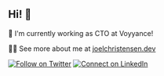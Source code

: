 ## Hi! 👋

🏢 I'm currently working as CTO at Voyyance!

👨‍💻 See more about me at [joelchristensen.dev](https://www.joelchristensen.dev/)


<!--START_SECTION:activity-->


[![Follow on Twitter](https://img.shields.io/badge/--twitter?label=Twitter&logo=Twitter&style=social)](https://twitter.com/dataSaysJoel) [![Connect on LinkedIn](https://img.shields.io/badge/--linkedin?label=LinkedIn&logo=LinkedIn&style=social)](https://www.linkedin.com/in/full-stack-joel-christensen)

<!--
**christensenjo/christensenjo** is a ✨ _special_ ✨ repository because its `README.md` (this file) appears on your GitHub profile.

Here are some ideas to get you started:
- 🔭 I’m currently working on ...
- 🌱 I’m currently learning ...
- 👯 I’m looking to collaborate on ...
- 🤔 I’m looking for help with ...
- 💬 Ask me about ...
- 📫 How to reach me: ...
- 😄 Pronouns: ...
- ⚡ Fun fact: ...
-->





